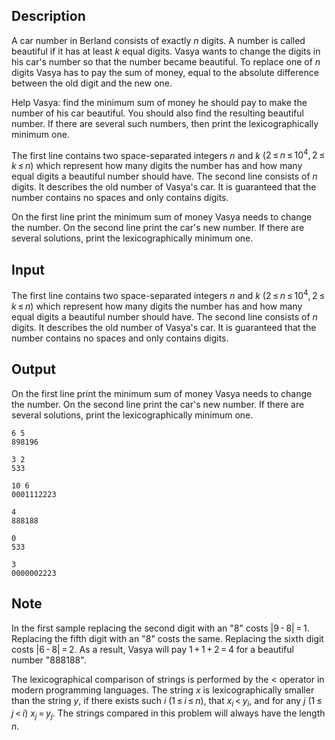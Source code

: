 ## Description

<div><p>A car number in Berland consists of exactly <span class="tex-span"><i>n</i></span> digits. A number is called beautiful if it has at least <span class="tex-span"><i>k</i></span> equal digits. Vasya wants to change the digits in his car's number so that the number became beautiful. To replace one of <span class="tex-span"><i>n</i></span> digits Vasya has to pay the sum of money, equal to the absolute difference between the old digit and the new one.</p><p>Help Vasya: find the minimum sum of money he should pay to make the number of his car beautiful. You should also find the resulting beautiful number. If there are several such numbers, then print the lexicographically minimum one.</p></div><div class="input-specification"><p>The first line contains two space-separated integers <span class="tex-span"><i>n</i></span> and <span class="tex-span"><i>k</i></span> (<span class="tex-span">2 ≤ <i>n</i> ≤ 10<sup class="upper-index">4</sup>, 2 ≤ <i>k</i> ≤ <i>n</i></span>) which represent how many digits the number has and how many equal digits a beautiful number should have. The second line consists of <span class="tex-span"><i>n</i></span> digits. It describes the old number of Vasya's car. It is guaranteed that the number contains no spaces and only contains digits.</p></div><div class="output-specification"><p>On the first line print the minimum sum of money Vasya needs to change the number. On the second line print the car's new number. If there are several solutions, print the lexicographically minimum one.</p></div>

## Input

<p>The first line contains two space-separated integers <span class="tex-span"><i>n</i></span> and <span class="tex-span"><i>k</i></span> (<span class="tex-span">2 ≤ <i>n</i> ≤ 10<sup class="upper-index">4</sup>, 2 ≤ <i>k</i> ≤ <i>n</i></span>) which represent how many digits the number has and how many equal digits a beautiful number should have. The second line consists of <span class="tex-span"><i>n</i></span> digits. It describes the old number of Vasya's car. It is guaranteed that the number contains no spaces and only contains digits.</p>

## Output

<p>On the first line print the minimum sum of money Vasya needs to change the number. On the second line print the car's new number. If there are several solutions, print the lexicographically minimum one.</p>





```input1
6 5
898196

```




```input2
3 2
533

```




```input3
10 6
0001112223

```




```output1
4
888188

```




```output2
0
533

```




```output3
3
0000002223

```



## Note

<p>In the first sample replacing the second digit with an "<span class="tex-font-style-tt">8</span>" costs <span class="tex-span">|9 - 8| = 1</span>. Replacing the fifth digit with an "<span class="tex-font-style-tt">8</span>" costs the same. Replacing the sixth digit costs <span class="tex-span">|6 - 8| = 2</span>. As a result, Vasya will pay <span class="tex-span">1 + 1 + 2 = 4</span> for a beautiful number "<span class="tex-font-style-tt">888188</span>".</p><p>The lexicographical comparison of strings is performed by the &lt; operator in modern programming languages. The string <span class="tex-span"><i>x</i></span> is lexicographically smaller than the string <span class="tex-span"><i>y</i></span>, if there exists such <span class="tex-span"><i>i</i></span> (<span class="tex-span">1 ≤ <i>i</i> ≤ <i>n</i></span>), that <span class="tex-span"><i>x</i><sub class="lower-index"><i>i</i></sub> &lt; <i>y</i><sub class="lower-index"><i>i</i></sub></span>, and for any <span class="tex-span"><i>j</i></span> (<span class="tex-span">1 ≤ <i>j</i> &lt; <i>i</i></span>) <span class="tex-span"><i>x</i><sub class="lower-index"><i>j</i></sub> = <i>y</i><sub class="lower-index"><i>j</i></sub></span>. The strings compared in this problem will always have the length <span class="tex-span"><i>n</i></span>.</p>
